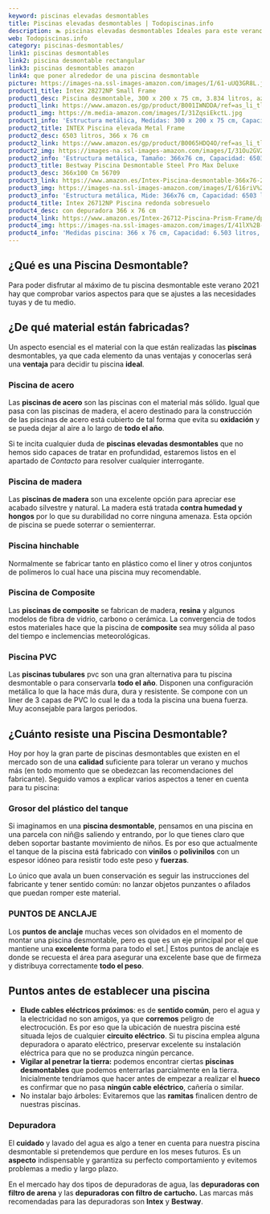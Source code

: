 ```yaml
---
keyword: piscinas elevadas desmontables
title: Piscinas elevadas desmontables | Todopiscinas.info
description: 🏊 piscinas elevadas desmontables Ideales para este verano 2021. Aquí puedes comprar piscinas elevadas desmontables y comparar con otras similares. No dejes escapar piscinas elevadas desmontables a un precio realmente tentador.
web: Todopiscinas.info
category: piscinas-desmontables/
link1: piscinas desmontables
link2: piscina desmontable rectangular
link3: piscinas desmontables amazon
link4: que poner alrededor de una piscina desmontable
picture: https://images-na.ssl-images-amazon.com/images/I/61-uUQ3GR8L.jpg
product1_title: Intex 28272NP Small Frame
product1_desc: Piscina desmontable, 300 x 200 x 75 cm, 3.834 litros, azul
product1_link: https://www.amazon.es/gp/product/B001IWNDDA/ref=as_li_tl?ie=UTF8&camp=3638&creative=24630&creativeASIN=B001IWNDDA&linkCode=as2&tag=todopiscinas0e-21&linkId=25b9d647487c889cb6ef56ed63f50ca1
product1_img: https://m.media-amazon.com/images/I/31ZqsiEkctL.jpg
product1_info: 'Estructura metálica, Medidas: 300 x 200 x 75 cm, Capacidad: 3.834 litros, Para 6 personas (+ 6 años), Fácil montaje, Forma rectangular'
product2_title: INTEX Piscina elevada Metal Frame
product2_desc: 6503 litros, 366 x 76 cm
product2_link: https://www.amazon.es/gp/product/B0065HDQ4O/ref=as_li_tl?ie=UTF8&camp=3638&creative=24630&creativeASIN=B0065HDQ4O&linkCode=as2&tag=todopiscinas0e-21&linkId=ed2430e3ba564d3527ee103df33ed7b3
product2_img: https://images-na.ssl-images-amazon.com/images/I/31Ou2GV2SAL.jpg
product2_info: 'Estructura metálica, Tamaño: 366x76 cm, Capacidad: 6503 litros, Forma circular, De 4 a 7 personas (+6 años)'
product3_title: Bestway Piscina Desmontable Steel Pro Max Deluxe
product3_desc: 366x100 Cm 56709
product3_link: https://www.amazon.es/Intex-Piscina-desmontable-366x76-28210NP/dp/B0065HDQ4O?__mk_es_ES=%C3%85M%C3%85%C5%BD%C3%95%C3%91&crid=25UQGV9HG2INI&dchild=1&keywords=piscinas+desmontables&qid=1615854176&sprefix=piscinas+dem%2Caps%2C201&sr=8-5&linkCode=ll1&tag=todopiscinas0e-21&linkId=34f200977c6cbaab1f3f4d9ac0e64755&language=es_ES&ref_=as_li_ss_tl
product3_img: https://images-na.ssl-images-amazon.com/images/I/616riV%2BiY3L.jpg
product3_info: 'Estructura metálica, Mide: 366x76 cm, Capacidad: 6503 litros, De 4 a 7 personas mayores de 6 años, Forma circular, Tecnología Super-Tough'
product4_title: Intex 26712NP Piscina redonda sobresuelo
product4_desc: con depuradora 366 x 76 cm
product4_link: https://www.amazon.es/Intex-26712-Piscina-Prism-Frame/dp/B07FB823GL?__mk_es_ES=%C3%85M%C3%85%C5%BD%C3%95%C3%91&dchild=1&keywords=piscinas+desmontables+con+depuradora&qid=1615936418&sr=8-5&linkCode=ll1&tag=todopiscinas0e-21&linkId=d98699de7830cd471766fa1daa36de34&language=es_ES&ref_=as_li_ss_tl
product4_img: https://images-na.ssl-images-amazon.com/images/I/41lX%2B-YpibL.jpg
product4_info: 'Medidas piscina: 366 x 76 cm, Capacidad: 6.503 litros, Incluye depuradora de cartucha A, Lona resistente triple capa'
---
```



<brand-panel :title=product1_title :desc=product1_desc :img=product1_img :link=product1_link></brand-panel>
## ¿Qué es una Piscina Desmontable?



Para poder disfrutar al máximo de tu piscina desmontable este verano 2021 hay que comprobar varios aspectos para que se ajustes a las necesidades tuyas y de tu medio.


## ¿De qué material están fabricadas?

Un aspecto esencial es el material con la que están realizadas las **piscinas** desmontables, ya que cada elemento da unas ventajas y conocerlas  será una **ventaja** para decidir tu piscina **ideal**.


### Piscina de acero

Las **piscinas de acero** son las piscinas con el material más sólido. Igual que pasa con las piscinas de madera, el acero destinado para la construcción de las piscinas de acero está cubierto de tal forma que evita su **oxidación** y se pueda dejar al aire a lo largo de **todo el año**.

Si te incita cualquier duda de **piscinas elevadas desmontables** que no hemos sido capaces de tratar en profundidad, estaremos listos en el apartado de _Contacto_ para resolver cualquier interrogante.


### Piscina de madera

Las **piscinas de madera** son una excelente opción para apreciar ese acabado silvestre y natural. La madera está tratada **contra humedad y hongos** por lo que su durabilidad no corre ninguna amenaza. Esta opción de piscina se puede soterrar o semienterrar.


### Piscina hinchable

 Normalmente se fabricar tanto en plástico como el liner y otros conjuntos de polímeros lo cual hace una piscina muy recomendable.


### Piscina de Composite

Las **piscinas de composite** se fabrican de madera, **resina** y algunos modelos de fibra de vidrio, carbono o cerámica. La convergencia de todos estos materiales hace que la piscina de **composite** sea muy sólida al paso del tiempo e inclemencias meteorológicas.


### Piscina  PVC

Las **piscinas tubulares** pvc son una gran alternativa para tu piscina desmontable o para conservarla **todo el año**. Disponen una configuración metálica lo que la hace más dura, dura y resistente. Se compone con un liner de 3 capas de PVC lo cual le da a toda la piscina una buena fuerza. Muy aconsejable para largos periodos.


## ¿Cuánto resiste una Piscina Desmontable?

Hoy por hoy la gran parte de piscinas desmontables que existen en el mercado son de una **calidad** suficiente para tolerar un verano y muchos más (en todo momento que se obedezcan las recomendaciones del fabricante). Seguido vamos a explicar varios aspectos a tener en cuenta para tu piscina:


### Grosor del plástico del tanque

Si imaginamos en una **piscina desmontable**, pensamos en una piscina en una parcela con niñ@s saliendo y entrando, por lo que tienes claro que deben soportar bastante movimiento de niños. Es por eso que actualmente el tanque de la piscina está fabricado con **vinilos** o **polivinilos** con un espesor idóneo para resistir todo este peso y **fuerzas**.

Lo único que avala un	 buen conservación es seguir las instrucciones del fabricante y tener sentido común: no lanzar objetos punzantes o afilados que puedan romper este material.


### PUNTOS DE ANCLAJE

Los **puntos de anclaje** muchas veces son olvidados en el momento de montar una piscina desmontable, pero  es que es un eje principal por el que mantiene una **excelente** forma para todo el set.| Estos puntos de anclaje es donde se recuesta el área para asegurar una excelente base que de firmeza y distribuya correctamente **todo el peso**.

<stats-list :link1=link1 :link2=link2 :link3=link3 :link4=link4 :category=category></stats-list>


## Puntos antes de establecer una piscina



*   **Elude cables eléctricos próximos**: es de **sentido común**, pero el agua y la electricidad no son amigos, ya que **corremos** peligro de electrocución. Es por eso que la ubicación de nuestra piscina esté situada lejos de cualquier **circuito eléctrico**. Si tu piscina emplea alguna depuradora o aparato eléctrico, preservar excelente su instalación eléctrica para que no se produzca ningún percance.
*   **Vigilar al penetrar la tierra:** podemos encontrar ciertas **piscinas desmontables** que podemos enterrarlas parcialmente en la tierra. Inicialmente tendríamos que hacer antes de empezar a realizar el **hueco** es confirmar que no pasa **ningún cable eléctrico**, cañería o similar.
*   No instalar bajo árboles: Evitaremos que las **ramitas** finalicen dentro de nuestras piscinas.


### Depuradora

El **cuidado** y lavado del agua es algo a tener en cuenta para nuestra piscina desmontable si pretendemos que perdure en los meses futuros. Es un **aspecto** indispensable y garantiza su perfecto comportamiento y evitemos problemas a medio y largo plazo.

En el mercado hay dos tipos de depuradoras de agua, las **depuradoras con filtro de arena** y  las **depuradoras** **con filtro de cartucho.** Las marcas más recomendadas para las depuradoras son **Intex** y **Bestway**.

<external-banner></external-banner>

